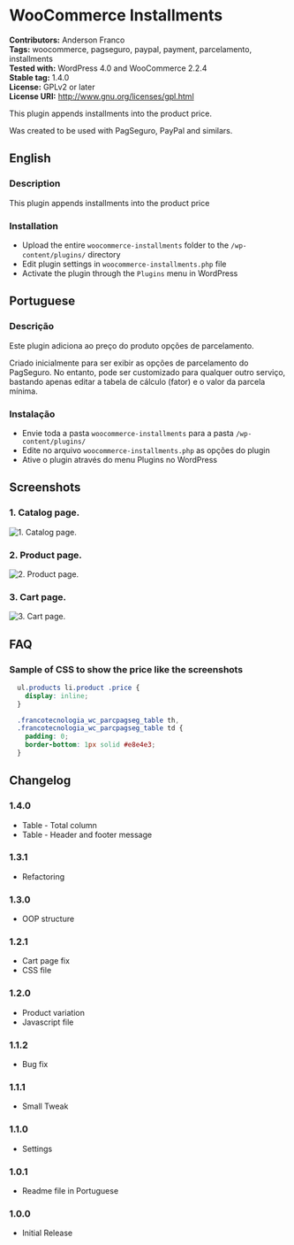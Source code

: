 # WooCommerce Installments #

**Contributors:** Anderson Franco  
**Tags:** woocommerce, pagseguro, paypal, payment, parcelamento, installments  
**Tested with:** WordPress 4.0 and WooCommerce 2.2.4  
**Stable tag:** 1.4.0  
**License:** GPLv2 or later  
**License URI:** http://www.gnu.org/licenses/gpl.html  

This plugin appends installments into the product price.

Was created to be used with PagSeguro, PayPal and similars.

## English ##

### Description ###

This plugin appends installments into the product price

### Installation ###

* Upload the entire `woocommerce-installments` folder to the `/wp-content/plugins/` directory
* Edit plugin settings in `woocommerce-installments.php` file
* Activate the plugin through the `Plugins` menu in WordPress

## Portuguese ##

### Descri&ccedil;&atilde;o ###

Este plugin adiciona ao preço do produto opções de parcelamento.

Criado inicialmente para ser exibir as opções de parcelamento do PagSeguro. No entanto, pode ser customizado para qualquer outro serviço, bastando apenas editar a tabela de cálculo (fator) e o valor da parcela mínima.

### Instala&ccedil;&atilde;o ###

* Envie toda a pasta `woocommerce-installments` para a pasta `/wp-content/plugins/`
* Edite no arquivo `woocommerce-installments.php` as opções do plugin
* Ative o plugin através do menu Plugins no WordPress

## Screenshots ##

### 1. Catalog page. ###
![1. Catalog page.](http://andersonfranco.github.io/images/woocommerce-installments/catalog.png)

### 2. Product page. ###
![2. Product page.](http://andersonfranco.github.io/images/woocommerce-installments/product.png)

### 3. Cart page. ###
![3. Cart page.](http://andersonfranco.github.io/images/woocommerce-installments/cart.png)

## FAQ ##

### Sample of CSS to show the price like the screenshots ###

```css
  ul.products li.product .price {
    display: inline;
  }

  .francotecnologia_wc_parcpagseg_table th,
  .francotecnologia_wc_parcpagseg_table td {
    padding: 0;
    border-bottom: 1px solid #e8e4e3;
  }
```

## Changelog ##

### 1.4.0 ###

* Table - Total column
* Table - Header and footer message

### 1.3.1 ###

* Refactoring

### 1.3.0 ###

* OOP structure

### 1.2.1 ###

* Cart page fix
* CSS file

### 1.2.0 ###

* Product variation
* Javascript file

### 1.1.2 ###

* Bug fix

### 1.1.1 ###

* Small Tweak

### 1.1.0 ###

* Settings

### 1.0.1 ###

* Readme file in Portuguese

### 1.0.0 ###

* Initial Release
